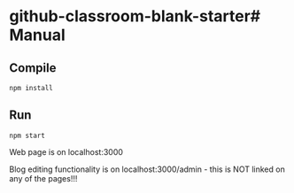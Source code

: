 # github-classroom-blank-starter# Manual
## Compile
```
npm install
```
## Run
```
npm start
```
Web page is on localhost:3000

Blog editing functionality is on localhost:3000/admin - this is NOT linked on any of the pages!!!